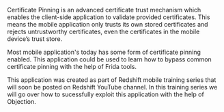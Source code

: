 Certificate Pinning is an advanced certificate trust mechanism which enables the client-side application to validate provided certificates. This means the mobile application only trusts its own stored certificates and rejects untrustworthy certificates, even the certificates in the mobile device’s trust store.

Most mobile application's today has some form of certificate pinning enabled. This application could be used to learn how to bypass common certificate pinning with the help of Frida tools.

This application was created as part of Redshift mobile training series that will soon be posted on Redshift YouTube channel. In this training series we will go over how to sucessfully exploit this application with the help of Objection.

